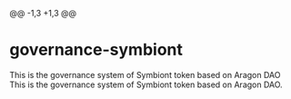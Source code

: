 @@ -1,3 +1,3 @@
# governance-symbiont

This is the governance system of Symbiont token based on Aragon DAO
This is the governance system of Symbiont token based on Aragon DAO.
